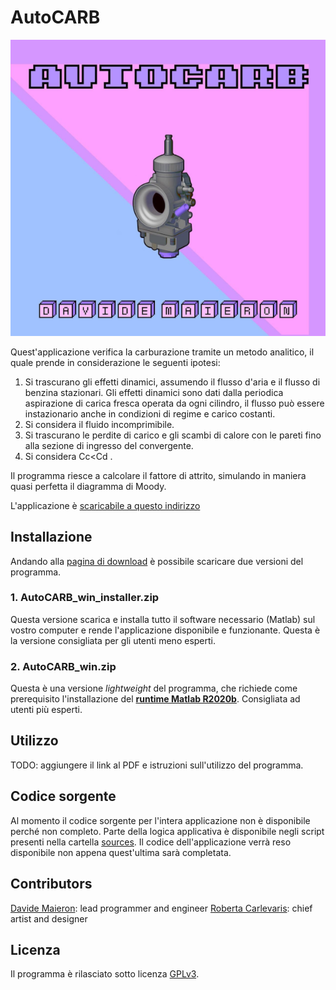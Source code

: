 # AutoCARB

![splash](splash.png)

Quest'applicazione verifica la carburazione tramite un metodo analitico, il quale prende in considerazione le seguenti ipotesi:
1. Si trascurano gli effetti dinamici, assumendo il flusso d'aria e il flusso di benzina stazionari.
Gli effetti dinamici sono dati dalla periodica aspirazione di carica fresca operata da ogni
cilindro, il flusso può essere instazionario anche in condizioni di regime e carico costanti.
2. Si considera il fluido incomprimibile.
3. Si trascurano le perdite di carico e gli scambi di calore con le pareti fino alla sezione di
ingresso del convergente.
4. Si considera Cc<Cd .

Il programma riesce a calcolare il fattore di attrito, simulando in maniera quasi perfetta il diagramma di Moody.

L'applicazione è [scaricabile a questo indirizzo](https://github.com/dogengineer/DiagrammaDiMoody/releases/)

## Installazione

Andando alla [pagina di download](https://github.com/dogengineer/DiagrammaDiMoody/releases/) è possibile scaricare due versioni del programma.

### 1. **AutoCARB_win_installer.zip**
Questa versione scarica e installa tutto il software necessario (Matlab) sul vostro computer e rende l'applicazione disponibile e funzionante. Questa è la versione consigliata per gli utenti meno esperti.

### 2. **AutoCARB_win.zip**
Questa è una versione _lightweight_ del programma, che richiede come prerequisito l'installazione del [**runtime Matlab R2020b**](https://it.mathworks.com/products/compiler/matlab-runtime.html). Consigliata ad utenti più esperti.


## Utilizzo

TODO: aggiungere il link al PDF e istruzioni sull'utilizzo del programma.

## Codice sorgente

Al momento il codice sorgente per l'intera applicazione non è disponibile perché non completo.
Parte della logica applicativa è disponibile negli script presenti nella cartella
[sources](sources).
Il codice dell'applicazione verrà reso disponibile non appena quest'ultima sarà completata.

## Contributors

[Davide Maieron](https://www.linkedin.com/in/davide-maieron-3757851bb/): lead programmer and engineer
[Roberta Carlevaris](https://www.instagram.com/robzilla.tattoo/): chief artist and designer

## Licenza

Il programma è rilasciato sotto licenza [GPLv3](LICENSE).
